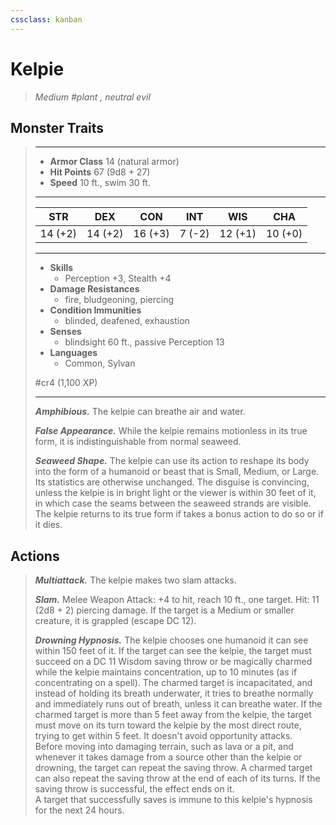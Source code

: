 ```yaml
---
cssclass: kanban
---
```


# Kelpie
>*Medium #plant , neutral evil*
## Monster Traits
>___
>- **Armor Class** 14 (natural armor)
>- **Hit Points** 67 (9d8 + 27)
>- **Speed** 10 ft., swim 30 ft.
>___
>|STR|DEX|CON|INT|WIS|CHA|
>|:---:|:---:|:---:|:---:|:---:|:---:|
>|14 (+2)|14 (+2)|16 (+3)|7 (-2)|12 (+1)|10 (+0)|
>___
>- **Skills**
>	 - Perception +3, Stealth +4
>- **Damage Resistances**
>	 - fire, bludgeoning, piercing
>- **Condition Immunities**
>	 - blinded, deafened, exhaustion
>- **Senses**
>	 - blindsight 60 ft., passive Perception 13
>- **Languages**
>	 - Common, Sylvan
>
> #cr4 (1,100 XP)
>___
>***Amphibious.*** The kelpie can breathe air and water.  
>
>***False Appearance.*** While the kelpie remains motionless in its true form, it is indistinguishable from normal seaweed.  
>
>***Seaweed Shape.*** The kelpie can use its action to reshape its body into the form of a humanoid or beast that is Small, Medium, or Large. Its statistics are otherwise unchanged. The disguise is convincing, unless the kelpie is in bright light or the viewer is within 30 feet of it, in which case the seams between the seaweed strands are visible. The kelpie returns to its true form if takes a bonus action to do so or if it dies.  
>
## Actions
>***Multiattack.*** The kelpie makes two slam attacks.  
>
>***Slam.*** Melee Weapon Attack: +4 to hit, reach 10 ft., one target. Hit: 11 (2d8 + 2) piercing damage. If the target is a Medium or smaller creature, it is grappled (escape DC 12).  
>
>***Drowning Hypnosis.*** The kelpie chooses one humanoid it can see within 150 feet of it. If the target can see the kelpie, the target must succeed on a DC 11 Wisdom saving throw or be magically charmed while the kelpie maintains concentration, up to 10 minutes (as if concentrating on a spell). The charmed target is incapacitated, and instead of holding its breath underwater, it tries to breathe normally and immediately runs out of breath, unless it can breathe water. If the charmed target is more than 5 feet away from the kelpie, the target must move on its turn toward the kelpie by the most direct route, trying to get within 5 feet. It doesn't avoid opportunity attacks.  
>Before moving into damaging terrain, such as lava or a pit, and whenever it takes damage from a source other than the kelpie or drowning, the target can repeat the saving throw. A charmed target can also repeat the saving throw at the end of each of its turns. If the saving throw is successful, the effect ends on it.  
>A target that successfully saves is immune to this kelpie's hypnosis for the next 24 hours.